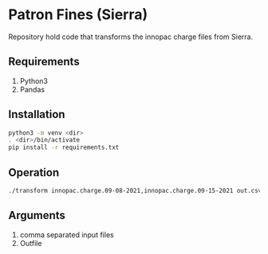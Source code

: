 # Patron Fines (Sierra)

Repository hold code that transforms the innopac charge files from Sierra.

## Requirements

1. Python3
2. Pandas

## Installation

```sh
python3 -m venv <dir> 
. <dir>/bin/activate 
pip install -r requirements.txt
```
## Operation
```sh
./transform innopac.charge.09-08-2021,innopac.charge.09-15-2021 out.csv
```
## Arguments

1. comma separated input files
1. Outfile